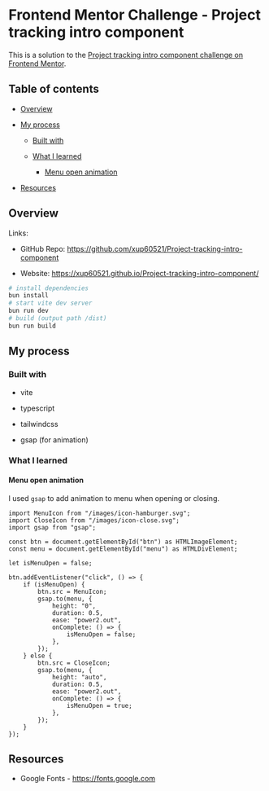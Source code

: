 # **Frontend Mentor Challenge - Project tracking intro component**

This is a solution to the [Project tracking intro component challenge on Frontend Mentor](https://www.frontendmentor.io/challenges/project-tracking-intro-component-5d289097500fcb331a67d80e "https://www.frontendmentor.io/challenges/project-tracking-intro-component-5d289097500fcb331a67d80e").

## Table of contents

- [Overview](#overview)

- [My process](#my-process)

   - [Built with](#built-with)

   - [What I learned](#what-i-learned)

      - [Menu open animation](#menu-open-animation)

- [Resources](#resources)

## Overview

Links:

- GitHub Repo: <https://github.com/xup60521/Project-tracking-intro-component>

- Website: <https://xup60521.github.io/Project-tracking-intro-component/>

```bash
# install dependencies
bun install
# start vite dev server
bun run dev
# build (output path /dist)
bun run build
```

## My process

### Built with

- vite

- typescript

- tailwindcss

- gsap (for animation)

### What I learned

#### Menu open animation

I used `gsap` to add animation to menu when opening or closing.

```tsx
import MenuIcon from "/images/icon-hamburger.svg";
import CloseIcon from "/images/icon-close.svg";
import gsap from "gsap";

const btn = document.getElementById("btn") as HTMLImageElement;
const menu = document.getElementById("menu") as HTMLDivElement;

let isMenuOpen = false;

btn.addEventListener("click", () => {
    if (isMenuOpen) {
        btn.src = MenuIcon;
        gsap.to(menu, {
            height: "0",
            duration: 0.5,
            ease: "power2.out",
            onComplete: () => {
                isMenuOpen = false;
            },
        });
    } else {
        btn.src = CloseIcon;
        gsap.to(menu, {
            height: "auto",
            duration: 0.5,
            ease: "power2.out",
            onComplete: () => {
                isMenuOpen = true;
            },
        });
    }
});
```

## Resources

- Google Fonts - <https://fonts.google.com>